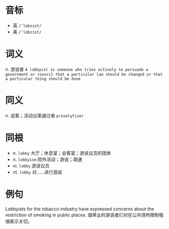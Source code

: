 # 音标

- 英 `/'lɒbɪɪst/`
- 美 `/'lɑbɪɪst/`

# 词义

n. 游说者
`A lobbyist is someone who tries actively to persuade a government or council that a particular law should be changed or that a particular thing should be done`

# 同义

n. 说客；活动议案通过者
`proselytizer`

# 同根

- n. `lobby` 大厅；休息室；会客室；游说议员的团体
- n. `lobbyism` 院外活动；游说；疏通
- vi. `lobby` 游说议员
- vt. `lobby` 对……进行游说

# 例句

Lobbyists for the tobacco industry have expressed concerns about the restriction of smoking in public places.
烟草业的游说者们对在公共场所限制吸烟表示关切。


